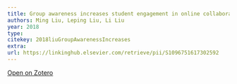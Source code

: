 ```yaml
---
title: Group awareness increases student engagement in online collaborative writing
authors: Ming Liu, Leping Liu, Li Liu
year: 2018
type: 
citekey: 2018liuGroupAwarenessIncreases
extra: 
url: https://linkinghub.elsevier.com/retrieve/pii/S1096751617302592
---
```

[Open on Zotero](zotero://select/items/@2018liuGroupAwarenessIncreases)




